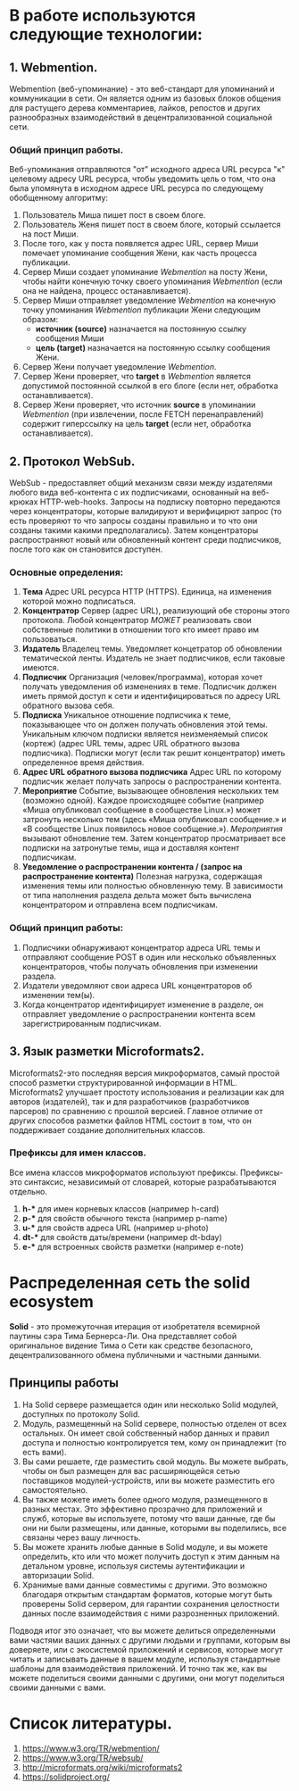 # В работе используются следующие технологии:
## 1. Webmention.
Webmention (веб-упоминание) - это веб-стандарт для упоминаний и коммуникации в сети. Он является одним из базовых блоков общения для растущего дерева комментариев, лайков, репостов и других разнообразных взаимодействий в децентрализованной социальной сети.
### Общий принцип работы.
Веб-упоминания отправляются "от" исходного адреса URL ресурса "к" целевому адресу URL ресурса, чтобы уведомить цель о том, что она была упомянута в исходном адресе URL ресурса по следующему обобщенному алгоритму:

1. Пользователь Миша пишет пост в своем блоге.
2. Пользователь Женя пишет пост в своем блоге, который ссылается на пост Миши.
3. После того, как у поста появляется адрес URL, сервер Миши помечает упоминание сообщения Жени, как часть процесса публикации.
4. Сервер Миши создает упоминание _Webmention_ на посту Жени, чтобы найти конечную точку своего упоминания _Webmention_ (если она не найдена, процесс останавливается).
5. Сервер Миши отправляет уведомление _Webmention_ на конечную точку упоминания _Webmention_ публикации Жени следующим образом:
    * __источник (source)__ назначается на постоянную ссылку сообщения Миши
    * __цель (target)__ назначается на постоянную ссылку сообщения Жени.
6. Сервер Жени получает уведомление _Webmention_.
7. Сервер Жени проверяет, что __target__ в _Webmention_ является допустимой постоянной ссылкой в его блоге (если нет, обработка останавливается).
8. Сервер Жени проверяет, что источник __source__ в упоминании _Webmention_ (при извлечении, после FETCH перенаправлений) содержит гиперссылку на цель __target__ (если нет, обработка останавливается).

## 2. Протокол WebSub.
WebSub - предоставляет общий механизм связи между издателями любого вида веб-контента с их подписчиками, основанный на веб-крюках HTTP-web-hooks. Запросы на подписку повторно передаются через концентраторы, которые валидируют и верифицирют запрос (то есть проверяют то что запросы созданы правильно и то что они созданы такими какими предполагались). Затем концентраторы распространяют новый или обновленный контент среди подписчиков, после того как он становится доступен.

### Основные определения:
1. __Тема__
Адрес URL ресурса HTTP (HTTPS). Единица, на изменения которой можно подписаться.
2. __Концентратор__ 
Сервер (адрес URL), реализующий обе стороны этого протокола. Любой концентратор _МОЖЕТ_ реализовать свои собственные политики в отношении того кто имеет право им пользоваться.
3. __Издатель__
Владелец темы. Уведомляет концетратор об обновлении тематической ленты. Издатель не знает подписчиков, если таковые имеются.
4. __Подписчик__
Организация (человек/программа), которая хочет получать уведомления об изменениях в теме. Подписчик должен иметь прямой доступ к сети и идентифицироваться по адресу URL обратного вызова себя.
5. __Подписка__
Уникальное отношение подписчика к теме, показывающее что он должен получать обновления этой темы. Уникальным ключом подписки является неизменяемый список (кортеж) (адрес URL темы, адрес URL обратного вызова подписчика). Подписки могут (если так решит концентратор) иметь определенное время действия.
6. __Адрес URL обратного вызова подписчика__
Адрес URL по которому подписчик желает получать запросы о распространении контента.
7. __Мероприятие__
Событие, вызывающее обновления нескольких тем (возможно одной). Каждое происходящее событие (например «Миша опубликовал сообщение в сообществе Linux.») может затронуть несколько тем (здесь «Миша опубликовал сообщение.» и «В сообществе Linux появилось новое сообщение.»). _Мероприятия_ вызывают обновление тем. Затем концентратор просматривает все подписки на затронутые темы, ища и доставляя контент подписчикам.
8. __Уведомление о распространении контента / (запрос на распространение контента)__
Полезная нагрузка, содержащая изменения темы или полностью обновленную тему. В зависимости от типа наполнения раздела дельта может быть вычислена концентратором и отправлена всем подписчикам.

### Общий принцип работы:
1. Подписчики обнаруживают концентратор адреса URL темы и отправляют сообщение POST в один или несколько объявленных концентраторов, чтобы получать обновления при изменении раздела.
2. Издатели уведомляют свои адреса URL концентраторов об изменении тем(ы).
3. Когда концентратор идентифицирует изменение в разделе, он отправляет уведомление о распространении контента всем зарегистрированным подписчикам.

## 3. Язык разметки Microformats2.
Microformats2-это последняя версия микроформатов, самый простой способ разметки структурированной информации в HTML. Microformats2 улучшает простоту использования и реализации как для авторов (издателей), так и для разработчиков (разработчиков парсеров) по сравнению с прошлой версией. Главное отличие от других способов разметки файлов HTML состоит в том, что он поддерживает создание дополнительных классов.

### Префиксы для имен классов.
Все имена классов микроформатов используют префиксы. Префиксы-это синтаксис, независимый от словарей, которые разрабатываются отдельно.
1. __h-*__ для имен корневых классов (например h-card)
2. __p-*__ для свойств обычного текста (например p-name)
3. __u-*__ для свойств адреса URL (например u-photo)
4. __dt-*__ для свойств даты/времени (например dt-bday)
5. __e-*__ для встроенных свойств разметки (например e-note)

# Распределенная сеть the solid ecosystem
__Solid__ - это промежуточная итерация от изобретателя всемирной паутины сэра Тима Бернерса-Ли. Она представляет собой оригинальное видение Тима о Сети как средстве безопасного, децентрализованного обмена публичными и частными данными.

## Принципы работы
1. На Solid сервере размещается один или несколько Solid модулей, доступных по протоколу Solid.
2. Модуль, размещенный на Solid сервере, полностью отделен от всех остальных. Он имеет свой собственный набор данных и правил доступа и полностью контролируется тем, кому он принадлежит (то есть вами).
3. Вы сами решаете, где разместить свой модуль. Вы можете выбрать, чтобы он был размещен для вас расширяющейся сетью поставщиков модулей-устройств, или вы можете разместить его самостоятельно.
4. Вы также можете иметь более одного модуля, размещенного в разных местах. Это эффективно прозрачно для приложений и служб, которые вы используете, потому что ваши данные, где бы они ни были размещены, или данные, которыми вы поделились, все связаны через вашу личность.
5. Вы можете хранить любые данные в Solid модуле, и вы можете определить, кто или что может получить доступ к этим данным на детальном уровне, используя системы аутентификации и авторизации Solid.
6. Хранимые вами данные совместимы с другими. Это возможно благодаря открытым стандартам форматов, которые могут быть проверены Solid сервером, для гарантии сохранения целостности данных после взаимодействия с ними разрозненных приложений.

Подводя итог это означает, что вы можете делиться определенными вами частями ваших данных с другими людьми и группами, которым вы доверяете, или с экосистемой приложений и сервисов, которые могут читать и записывать данные в вашем модуле, используя стандартные шаблоны для взаимодействия приложений. И точно так же, как вы можете поделиться своими данными с другими, они могут поделиться своими данными с вами.

# Список литературы.
1. https://www.w3.org/TR/webmention/
2. https://www.w3.org/TR/websub/
3. http://microformats.org/wiki/microformats2
4. https://solidproject.org/